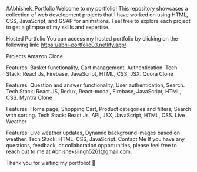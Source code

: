 #Abhishek_Portfolio
Welcome to my portfolio! This repository showcases a collection of web development projects that I have worked on using HTML, CSS, JavaScript, and GSAP for animations. Feel free to explore each project to get a glimpse of my skills and expertise.

Hosted Portfolio
You can access my hosted portfolio by clicking on the following link: https://abhi-portfolio03.netlify.app/

Projects
Amazon Clone

Features: Basket functionality, Cart management, Authentication.
Tech Stack: React Js, Firebase, JavaScript, HTML, CSS, JSX.
Quora Clone

Features: Question and answer functionality, User authentication, Search.
Tech Stack: React.JS, Redux, React-modal, Firebase, JavaScript, HTML, CSS.
Myntra Clone

Features: Home page, Shopping Cart, Product categories and filters, Search with sorting.
Tech Stack: React Js, API, JSX, JavaScript, HTML, CSS.
Live Weather

Features: Live weather updates, Dynamic background images based on weather.
Tech Stack: HTML, CSS, JavaScript.
Contact Me
If you have any questions, feedback, or collaboration opportunities, please feel free to reach out to me at Abhisheksiingh5261@gmail.com.

Thank you for visiting my portfolio! 🚀
